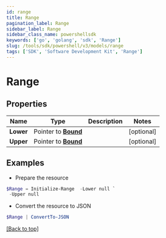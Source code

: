 ```yaml
---
id: range
title: Range
pagination_label: Range
sidebar_label: Range
sidebar_class_name: powershellsdk
keywords: ['go', 'golang', 'sdk', 'Range'] 
slug: /tools/sdk/powershell/v3/models/range
tags: ['SDK', 'Software Development Kit', 'Range']
---
```



# Range

## Properties

Name | Type | Description | Notes
------------ | ------------- | ------------- | -------------
**Lower** |  Pointer to [**Bound**](bound) |  | [optional] 
**Upper** |  Pointer to [**Bound**](bound) |  | [optional] 

## Examples

- Prepare the resource
```powershell
$Range = Initialize-Range  -Lower null `
 -Upper null
```

- Convert the resource to JSON
```powershell
$Range | ConvertTo-JSON
```


[[Back to top]](#) 

